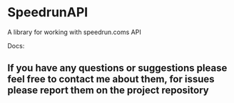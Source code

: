 SpeedrunAPI
===
A library for working with speedrun.coms API

Docs: 

## If you have any questions or suggestions please feel free to contact me about them, for issues please report them on the project repository